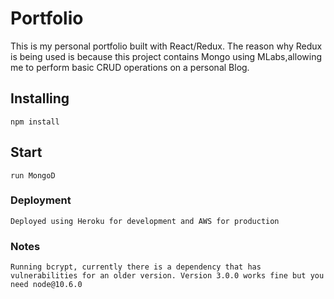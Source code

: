 # Portfolio

This is my personal portfolio built with React/Redux. The reason why Redux is being used is because this project contains Mongo using MLabs,allowing me to perform basic CRUD operations on a personal Blog. 

## Installing
  ```
  npm install
  ```
## Start 
  ```
  run MongoD
  ```

### Deployment
  ```
  Deployed using Heroku for development and AWS for production
  ```
### Notes
  ```
  Running bcrypt, currently there is a dependency that has vulnerabilities for an older version. Version 3.0.0 works fine but you need node@10.6.0


